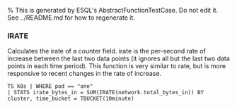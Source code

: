 % This is generated by ESQL's AbstractFunctionTestCase. Do not edit it. See ../README.md for how to regenerate it.

### IRATE
Calculates the irate of a counter field. irate is the per-second rate of increase between the last two data points (it ignores all but the last two data points in each time period). This function is very similar to rate, but is more responsive to recent changes in the rate of increase.

```esql
TS k8s | WHERE pod == "one"
| STATS irate_bytes_in = SUM(IRATE(network.total_bytes_in)) BY cluster, time_bucket = TBUCKET(10minute)
```
